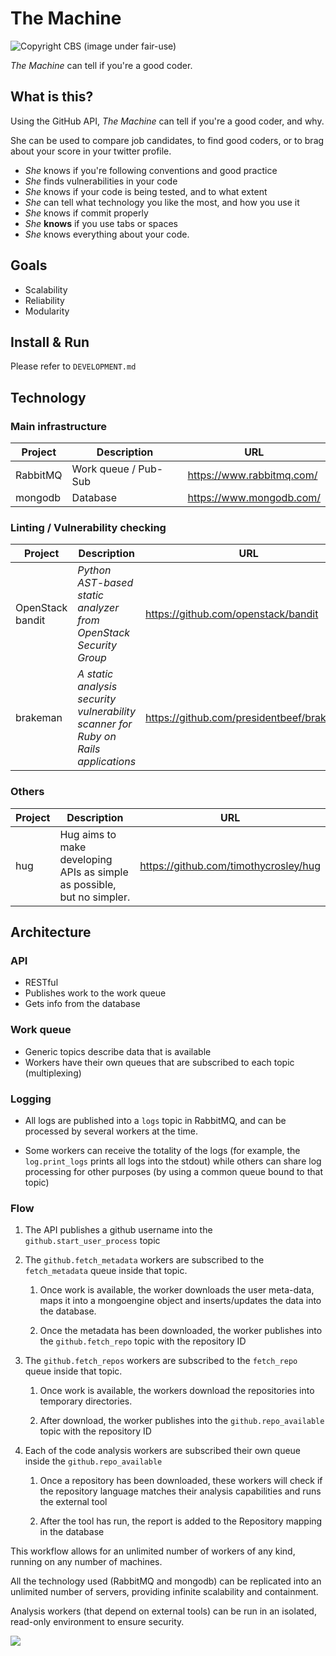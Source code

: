 # The Machine

![Copyright CBS (image under fair-use)](http://i.imgur.com/imGHPBg.jpg)

_The Machine_ can tell if you're a good coder. 

## What is this?

Using the GitHub API, _The Machine_ can tell if you're a good coder, and why.
  
She can be used to compare job candidates, to find good coders, or to brag about your score in your twitter profile. 

* _She_ knows if you're following conventions and good practice
* _She_ finds vulnerabilities in your code
* _She_ knows if your code is being tested, and to what extent
* _She_ can tell what technology you like the most, and how you use it
* _She_ knows if commit properly
* _She_ **knows** if you use tabs or spaces
* _She_ knows everything about your code.

## Goals

- Scalability
- Reliability
- Modularity

## Install & Run

Please refer to `DEVELOPMENT.md`

## Technology

### Main infrastructure
Project | Description | URL
--- | --- | ---
RabbitMQ | Work queue / Pub-Sub | https://www.rabbitmq.com/
mongodb | Database | https://www.mongodb.com/

### Linting / Vulnerability checking
Project | Description | URL
--- | --- | ---
OpenStack bandit | _Python AST-based static analyzer from OpenStack Security Group_ | https://github.com/openstack/bandit
brakeman | _A static analysis security vulnerability scanner for Ruby on Rails applications_ | https://github.com/presidentbeef/brakeman

### Others

Project | Description | URL
--- | --- | ---
hug | Hug aims to make developing APIs as simple as possible, but no simpler. | https://github.com/timothycrosley/hug

## Architecture

### API

- RESTful
- Publishes work to the work queue
- Gets info from the database

### Work queue

- Generic topics describe data that is available
- Workers have their own queues that are subscribed to each topic (multiplexing)

### Logging

- All logs are published into a `logs` topic in RabbitMQ, and can be processed by several workers at the time.

- Some workers can receive the totality of the logs (for example, the `log.print_logs` prints all logs into the stdout) while others can share log processing for other purposes (by using a common queue bound to that topic)

### Flow

1. The API publishes a github username into the `github.start_user_process` topic

2. The `github.fetch_metadata` workers are subscribed to the `fetch_metadata` queue inside that topic. 

    1. Once work is available, the worker downloads the user meta-data, maps it into a mongoengine object and inserts/updates the data into the database.

    2. Once the metadata has been downloaded, the worker publishes into the `github.fetch_repo` topic with the repository ID

4. The `github.fetch_repos` workers are subscribed to the `fetch_repo` queue inside that topic. 

    1. Once work is available, the workers download the repositories into temporary directories.

    2. After download, the worker publishes into the `github.repo_available` topic with the repository ID
    
5. Each of the code analysis workers are subscribed their own queue inside the `github.repo_available`

    1. Once a repository has been downloaded, these workers will check if the repository language matches their analysis capabilities and runs the external tool
    
    2. After the tool has run, the report is added to the Repository mapping in the database
    
This workflow allows for an unlimited number of workers of any kind, running on any number of machines.

All the technology used (RabbitMQ and mongodb) can be replicated into an unlimited number of servers, providing infinite scalability and containment.

Analysis workers (that depend on external tools) can be run in an isolated, read-only environment to ensure security.

![](https://i.imgur.com/YzzUeZw.png)
